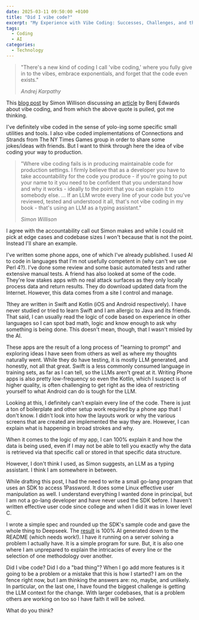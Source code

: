 ```yaml
---
date: 2025-03-11 09:50:00 +0100
title: "Did I vibe code?"
excerpt: "My Experience with Vibe Coding: Successes, Challenges, and the Road to Production"
tags:
  - Coding
  - AI
categories:
  - Technology
---
```


> "There's a new kind of coding I call 'vibe coding,' where you fully give in to the vibes, embrace exponentials, and forget that the code even exists."
>
> <cite>Andrej Karpathy</cite>

This [blog post](https://simonwillison.net/2025/Mar/6/vibe-coding/) by Simon Willison discussing an [article](https://arstechnica.com/ai/2025/03/is-vibe-coding-with-ai-gnarly-or-reckless-maybe-some-of-both/) by Benj Edwards about vibe coding, and from which the above quote is pulled, got me thinking.

I've definitely vibe coded in the sense of yolo-ing some specific small utilities and tools.
I also vibe coded implementations of Connections and Strands from The NY Times Games group in order to share some jokes/ideas with friends.
But I want to think through here the idea of vibe coding your way to production.

> "Where vibe coding fails is in producing maintainable code for production settings. I firmly believe that as a developer you have to take accountability for the code you produce - if you're going to put your name to it you need to be confident that you understand how and why it works - ideally to the point that you can explain it to somebody else. … If an LLM wrote every line of your code but you've reviewed, tested and understood it all, that's not vibe coding in my book - that's using an LLM as a typing assistant."
>
> <cite>Simon Willison</cite>

I agree with the accountability call out Simon makes and while I could nit pick at edge cases and codebase sizes I won't because that is not the point.
Instead I'll share an example.

I've written some phone apps, one of which I've already published.  I used AI to code in languages that I'm not usefully competent in (why can't we use Perl 4?).
I've done some review and some basic automated tests and rather extensive manual tests.
A friend has also looked at some of the code.
They're low stakes apps with no real attack surfaces as they only locally process data and return results.
They do download updated data from the Internet. However, this data comes from a site I control and manage.  

Tthey are written in Swift and Kotlin (iOS and Android respectively).
I have never studied or tried to learn Swift and I am allergic to Java and its friends.
That said, I can usually read the logic of code based on experience in other languages so I can spot bad math, logic and know enough to ask why something is being done.
This doesn't mean, though, that I wasn't misled by the AI.

These apps are the result of a long process of "learning to prompt" and exploring ideas I have seen from others as well as where my thoughts naturally went.
While they do have testing, it is mostly LLM generated, and honestly, not all that great.
Swift is a less commonly consumed language in training sets, as far as I can tell, so the LLMs aren't great at it.
Writing Phone apps is also pretty low-frequency so even the Kotlin, which I suspect is of higher quality, is often challenging to get right as the idea of restricting yourself to what Android can do is tough for the LLM.

Looking at this, I definitely can't explain every line of the code.
There is just a ton of boilerplate and other setup work required by a phone app that I don't know.
I didn't look into how the layouts work or why the various screens that are created are implemented the way they are.
However, I can explain what is happening in broad strokes and why.

When it comes to the logic of my app, I can 100% explain it and how the data is being used, even if I may not be able to tell you exactly why the data is retrieved via that specific call or stored in that specific data structure.

However, I don't think I used, as Simon suggests, an LLM as a typing assistant.
I think I am somewhere in between.

While drafting this post, I had the need to write a small go-lang program that uses an SDK to access 1Password.  It does some Linux effective user manipulation as well.  I understand everything I wanted done in principal, but I am not a go-lang developer and have never used the SDK before.  I haven't written effective user code since college and when I did it was in lower level C.

I wrote a simple spec and rounded up the SDK's sample code and gave the whole thing to Deepseek.  The [result](https://github.com/bexelbie/op-secret-manager) is 100% AI generated down to the README (which needs work!).  I have it running on a server solving a problem I actually have.  It is a simple program for sure.  But, it is also one where I am unprepared to explain the intricacies of every line or the selection of one methodology over another.

Did I vibe code?
Did I do a "bad thing"?
When I go add more features is it going to be a problem or a mistake that this is how I started?
I am on the fence right now, but I am thinking the answers are: no, maybe, and unlikely.  In particular, on the last one, I have found the biggest challenge is getting the LLM context for the change.  With larger codebases, that is a problem others are working on too so I have faith it will be solved.

What do you think?